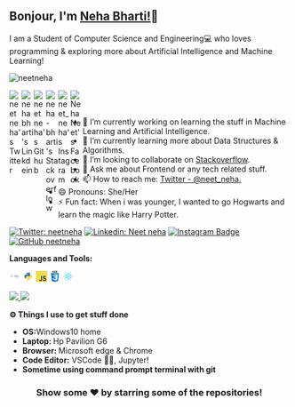 ## Bonjour, I'm [Neha Bharti!](http://www.nehabharti.in)👋
I am a Student of Computer Science and Engineering💻 who loves programming & exploring more about Artificial Intelligence and Machine Learning!


<p align="left"> <img src="https://komarev.com/ghpvc/?username=neetneha&label=Profile views&color=green&style=plastic" alt="neetneha" /> </p>
<a href="https://twitter.com/neet_neha">
  <img align="left" alt="neet neha's Twitter" width="22px" src="https://cdn.jsdelivr.net/npm/simple-icons@v3/icons/twitter.svg" />
</a>
<a href="https://www.linkedin.com/in/neha-bharti-373756210/">
  <img align="left" alt="neha bharti's Linkdein" width="22px" src="https://cdn.jsdelivr.net/npm/simple-icons@v3/icons/linkedin.svg" />
</a>
<a href="https://github.com/neetneha/">
  <img align="left" alt="neet neha's Github" width="22px" src="https://cdn.jsdelivr.net/npm/simple-icons@v3/icons/github.svg" />
</a>
<a href="https://stackoverflow.com/users/15405780/neha-bharti?tab=profile">
  <img align="left" alt="neha-bharti's Stackoverflow" width="22px" src="https://cdn.jsdelivr.net/npm/simple-icons@v3/icons/stackoverflow.svg" />
</a>
<a href="https://www.instagram.com/neet_neha/">
  <img align="left" alt="neet_neha's Instagram" width="22px" src="https://cdn.jsdelivr.net/npm/simple-icons@v3/icons/instagram.svg" />
</a>	
<a href="https://www.facebook.com/profile.php?id=neha.neet.5">
  <img align="left" alt="Neha Neet's Facebook" width="22px" src="https://cdn.jsdelivr.net/npm/simple-icons@v3/icons/facebook.svg" />
</a>
<br/>
<br/>


- 🔭 I’m currently working on learning the stuff in Machine Learning and Artificial Intelligence.
- 🌱 I’m currently learning more about Data Structures & Algorithms.
- 👯 I’m looking to collaborate on [Stackoverflow](https://stackoverflow.com/users/15405780/neha-bharti?tab=profile).
- 💬 Ask me about Frontend or any tech related stuff.
- 📫 How to reach me: [Twitter - @neet_neha.](https://twitter.com/neet_neha) 
- 😄 Pronouns: She/Her          
- ⚡ Fun fact: When i was younger, I wanted to go Hogwarts and learn the magic like Harry Potter.         
 
[![Twitter: neetneha](https://img.shields.io/twitter/follow/neet_neha?style=social)](https://twitter.com/neet_neha)
[![Linkedin: Neet neha](https://img.shields.io/badge/-Neet_neha-blue?style=flat-square&logo=Linkedin&logoColor=white&link=https://www.linkedin.com/in/Neet-neha-373756210/)](https://www.linkedin.com/in/Neet-neha-373756210/)
[![Instagram Badge](https://img.shields.io/badge/-Instagram-e4405f?style=flat-square&logo=Instagram&logoColor=white)](https://www.instagram.com/neet_neha/) 
[![GitHub neetneha](https://img.shields.io/github/followers/neetneha?label=follow&style=social)](https://github.com/neetneha)

 **Languages and Tools:**  

<code><img height="20" src="https://raw.githubusercontent.com/github/explore/80688e429a7d4ef2fca1e82350fe8e3517d3494d/topics/java/java.png"></code>
<code><img height="20" src="https://raw.githubusercontent.com/github/explore/80688e429a7d4ef2fca1e82350fe8e3517d3494d/topics/python/python.png"></code>
<code><img height="20" src="https://raw.githubusercontent.com/github/explore/80688e429a7d4ef2fca1e82350fe8e3517d3494d/topics/javascript/javascript.png"></code>
<code><img height="20" src="https://raw.githubusercontent.com/github/explore/80688e429a7d4ef2fca1e82350fe8e3517d3494d/topics/css/css.png"></code>
<code><img height="20" src="https://raw.githubusercontent.com/github/explore/80688e429a7d4ef2fca1e82350fe8e3517d3494d/topics/react/react.png"></code>   

<a href="https://github.com/neetneha">
 <img height="160em" src="https://github-readme-stats.vercel.app/api?username=neetneha&show_icons=true&hide_border=true" />
<img height="140em" src="https://github-readme-stats.vercel.app/api/top-langs/?username=neetneha&exclude_repo=KNN-Image-Classification&show_icons=true&hide_border=true&layout=compact&langs_count=6"/>
</a>


  <b>⚙️ Things I use to get stuff done</b></summary>
  	<ul>
  	    <li><b>OS:</b>Windows10 home</li>
	    <li><b>Laptop: </b> Hp Pavilion G6</li>
  	    <li><b>Browser: </b> Microsoft edge & Chrome</li>
	    <li><b>Code Editor:</b> VSCode 🖤🖤, Jupyter!</li>
	<li><b>Sometime using command prompt terminal with git</li>
	</ul>	

<div align="center">

### Show some ❤️ by starring some of the repositories!

</div>

